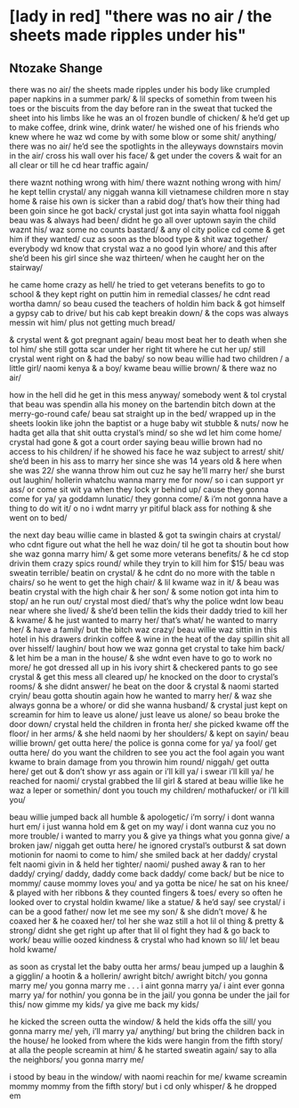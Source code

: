 # [lady in red] "there was no air / the sheets made ripples under his"
## Ntozake Shange
there was no air/ the sheets made ripples under his
body like crumpled paper napkins in a summer park/ & lil
specks of somethin from tween his toes or the biscuits
from the day before ran in the sweat that tucked the sheet
into his limbs like he was an ol frozen bundle of chicken/
& he’d get up to make coffee, drink wine, drink water/ he
wished one of his friends who knew where he waz wd come by
with some blow or some shit/ anything/ there was no air/
he’d see the spotlights in the alleyways downstairs movin
in the air/ cross his wall over his face/ & get under the
covers & wait for an all clear or till he cd hear traffic
again/

there waznt nothing wrong with him/ there waznt nothing wrong
with him/ he kept tellin crystal/
any niggah wanna kill vietnamese children more n stay home
& raise his own is sicker than a rabid dog/
that’s how their thing had been goin since he got back/
crystal just got inta sayin whatta fool niggah beau was
& always had been/ didnt he go all over uptown sayin the
child waznt his/ waz some no counts bastard/ & any ol city
police cd come & get him if they wanted/ cuz as soon as
the blood type & shit waz together/ everybody wd know that
crystal waz a no good lyin whore/ and this after she’d been
his girl since she waz thirteen/ when he caught her
on the stairway/

he came home crazy as hell/ he tried to get veterans benefits
to go to school & they kept right on puttin him in
remedial classes/ he cdnt read wortha damn/ so beau
cused the teachers of holdin him back & got himself
a gypsy cab to drive/ but his cab kept breakin
down/ & the cops was always messin wit him/ plus not
getting much bread/

& crystal went & got pregnant again/ beau most beat
her to death when she tol him/ she still gotta scar
under her right tit where he cut her up/ still crystal
went right on & had the baby/ so now beau willie had
two children / a little girl/ naomi kenya & a boy/ kwame beau
willie brown/ & there waz no air/

how in the hell did he get in this mess anyway/ somebody
went & tol crystal that beau was spendin alla his money
on the bartendin bitch down at the merry-go-round cafe/
beau sat straight up in the bed/ wrapped up in the sheets
lookin like john the baptist or a huge baby wit stubble
& nuts/ now he hadta get alla that shit outta crystal’s
mind/ so she wd let him come home/ crystal had gone &
got a court order saying beau willie brown had no access
to his children/ if he showed his face he waz subject
to arrest/ shit/ she’d been in his ass to marry her
since she was 14 years old & here when she was 22/ she wanna
throw him out cuz he say he’ll marry her/ she burst
out laughin/ hollerin whatchu wanna marry me for now/
so i can support yr
ass/ or come sit wit ya when they lock yr behind
up/ cause they gonna come for ya/ ya goddamn lunatic/
they gonna come/ & i’m not gonna have a thing to do
wit it/ o no i wdnt marry yr pitiful black ass for
nothing & she went on to bed/

the next day beau willie came in blasted & got ta swingin
chairs at crystal/ who cdnt figure out what the hell
he waz doin/ til he got ta shoutin bout how she waz gonna
marry him/ & get some more veterans benefits/ & he cd
stop drivin them crazy spics round/ while they tryin
to kill him for $15/ beau was sweatin terrible/ beatin
on crystal/ & he cdnt do no more with the table n chairs/
so he went to get the high chair/ & lil kwame waz in it/
& beau was beatin crystal with the high chair & her son/
& some notion got inta him to stop/ an he run out/
crystal most died/ that’s why the police wdnt low
beau near where she lived/ & she’d been tellin the kids
their daddy tried to kill her & kwame/ & he just wanted
to marry her/ that’s what/ he wanted to marry her/ &
have a family/ but the bitch waz crazy/ beau willie
waz sittin in this hotel in his drawers drinkin
coffee & wine in the heat of the day spillin shit all
over hisself/ laughin/ bout how we waz gonna get crystal
to take him back/ & let him be a man in the house/ & she
wdnt even have to go to work no more/ he got dressed
all up in his ivory shirt & checkered pants to go see
crystal & get this mess all cleared up/
he knocked on the door to crystal’s rooms/ & she
didnt answer/ he beat on the door & crystal & naomi
started cryin/ beau gotta shoutin again how he wanted
to marry her/ & waz she always gonna be a whore/ or
did she wanna husband/ & crystal just kept on
screamin for him to leave us alone/ just leave us
alone/ so beau broke the door down/ crystal held
the children in fronta her/ she picked kwame off the
floor/ in her arms/ & she held naomi by her shoulders/
& kept on sayin/ beau willie brown/ get outta here/
the police is gonna come for ya/ ya fool/ get outta here/
do you want the children to see you act the fool again
you want kwame to brain damage from you throwin him
round/ niggah/ get outta here/ get out & don’t show yr
ass again or i’ll kill ya/ i swear i’ll kill ya/
he reached for naomi/ crystal grabbed the lil girl &
stared at beau willie like he waz a leper or somethin/
dont you touch my children/ mothafucker/ or i’ll kill
you/

beau willie jumped back all humble & apologetic/ i’m
sorry/ i dont wanna hurt em/ i just wanna hold em &
get on my way/ i dont wanna cuz you no more trouble/
i wanted to marry you & give ya things
what you gonna give/ a broken jaw/ niggah get outta here/
he ignored crystal’s outburst & sat down motionin for
naomi to come to him/ she smiled back at her daddy/
crystal felt naomi givin in & held her tighter/
naomi/ pushed away & ran to her daddy/ crying/ daddy, daddy
come back daddy/ come back/ but be nice to mommy/
cause mommy loves you/ and ya gotta be nice/
he sat on his knee/ & played with her ribbons &
they counted fingers & toes/ every so often he
looked over to crystal holdin kwame/ like a statue/
& he’d say/ see crystal/ i can be a good father/
now let me see my son/ & she didn’t move/ &
he coaxed her & he coaxed her/ tol her she waz
still a hot lil ol thing & pretty & strong/ didnt
she get right up after that lil ol fight they had
& go back to work/ beau willie oozed kindness &
crystal who had known so lil/ let beau hold kwame/

as soon as crystal let the baby outta her arms/ beau
jumped up a laughin & a gigglin/ a hootin & a hollerin/
awright bitch/ awright bitch/ you gonna marry me/
you gonna marry me . . .
i aint gonna marry ya/ i aint ever gonna marry ya/
for nothin/ you gonna be in the jail/ you gonna be
under the jail for this/ now gimme my kids/ ya give
me back my kids/

he kicked the screen outta the window/ & held the kids
offa the sill/ you gonna marry me/ yeh, i’ll marry ya/
anything/ but bring the children back in the house/
he looked from where the kids were hangin from the
fifth story/ at alla the people screamin at him/ &
he started sweatin again/ say to alla the neighbors/
you gonna marry me/

i stood by beau in the window/ with naomi reachin
for me/ kwame screamin mommy mommy from the fifth
story/ but i cd only whisper/ & he dropped em